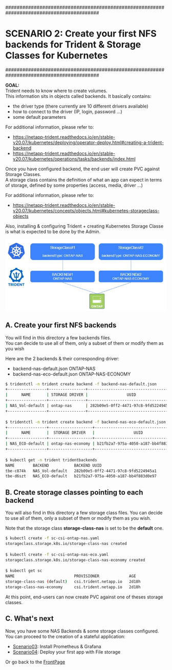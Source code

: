 #########################################################################################
# SCENARIO 2: Create your first NFS backends for Trident & Storage Classes for Kubernetes
#########################################################################################

**GOAL:**  
Trident needs to know where to create volumes.  
This information sits in objects called backends. It basically contains:

- the driver type (there currently are 10 different drivers available)
- how to connect to the driver (IP, login, password ...)
- some default parameters

For additional information, please refer to:

- https://netapp-trident.readthedocs.io/en/stable-v20.07/kubernetes/deploying/operator-deploy.html#creating-a-trident-backend
- https://netapp-trident.readthedocs.io/en/stable-v20.07/kubernetes/operations/tasks/backends/index.html 

Once you have configured backend, the end user will create PVC against Storage Classes.  
A storage class contains the definition of what an app can expect in terms of storage, defined by some properties (access, media, driver ...)

For additional information, please refer to:

- https://netapp-trident.readthedocs.io/en/stable-v20.07/kubernetes/concepts/objects.html#kubernetes-storageclass-objects

Also, installing & configuring Trident + creating Kubernetes Storage Classe is what is expected to be done by the Admin.

<p align="center"><img src="Images/scenario2.jpg"></p>

## A. Create your first NFS backends

You will find in this directory a few backends files.  
You can decide to use all of them, only a subset of them or modify them as you wish

Here are the 2 backends & their corresponding driver:

- backend-nas-default.json        ONTAP-NAS
- backend-nas-eco-default.json    ONTAP-NAS-ECONOMY

```bash
$ tridentctl -n trident create backend -f backend-nas-default.json
+-----------------+----------------+--------------------------------------+--------+---------+
|      NAME       | STORAGE DRIVER |                 UUID                 | STATE  | VOLUMES |
+-----------------+----------------+--------------------------------------+--------+---------+
| NAS_Vol-default | ontap-nas      | 282b09e5-0ff2-4471-97c8-9fd5224945a1 | online |       0 |
+-----------------+----------------+--------------------------------------+--------+---------+

$ tridentctl -n trident create backend -f backend-nas-eco-default.json
+-----------------+-------------------+--------------------------------------+--------+---------+
|      NAME       |  STORAGE DRIVER   |                 UUID                 | STATE  | VOLUMES |
+-----------------+-------------------+--------------------------------------+--------+---------+
| NAS_ECO-default | ontap-nas-economy | b21fb2a7-975a-4050-a187-bb4f883d0e97 | online |       0 |
+-----------------+-------------------+--------------------------------------+--------+---------+

$ kubectl get -n trident tridentbackends
NAME        BACKEND           BACKEND UUID
tbe-c874k   NAS_Vol-default   282b09e5-0ff2-4471-97c8-9fd5224945a1
tbe-d6szt   NAS_ECO-default   b21fb2a7-975a-4050-a187-bb4f883d0e97
```

## B. Create storage classes pointing to each backend

You will also find in this directory a few storage class files.
You can decide to use all of them, only a subset of them or modify them as you wish.

Note that the storage class **storage-class-nas** is set to be the **default** one.

```bash
$ kubectl create -f sc-csi-ontap-nas.yaml
storageclass.storage.k8s.io/storage-class-nas created

$ kubectl create -f sc-csi-ontap-nas-eco.yaml
storageclass.storage.k8s.io/storage-class-nas-economy created

$ kubectl get sc
NAME                          PROVISIONER             AGE
storage-class-nas (default)   csi.trident.netapp.io   2d18h
storage-class-nas-economy     csi.trident.netapp.io   2d18h
```

At this point, end-users can now create PVC against one of theses storage classes.  

## C. What's next

Now, you have some NAS Backends & some storage classes configured. You can proceed to the creation of a stateful application:  

- [Scenario03](../Scenario03): Install Prometheus & Grafana  
- [Scenario04](../Scenario04): Deploy your first app with File storage  

Or go back to the [FrontPage](https://github.com/YvosOnTheHub/LabNetApp)